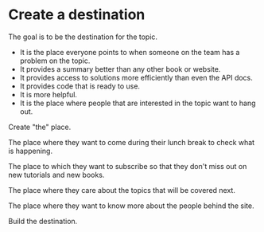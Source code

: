 # Create a destination

The goal is to be the destination for the topic.

* It is the place everyone points to when someone on the team has a problem on the topic.
* It provides a summary better than any other book or website.
* It provides access to solutions more efficiently than even the API docs.
* It provides code that is ready to use.
* It is more helpful.
* It is the place where people that are interested in the topic want to hang out.

Create "the" place.

The place where they want to come during their lunch break to check what is happening.

The place to which they want to subscribe so that they don't miss out on new tutorials and new books.

The place where they care about the topics that will be covered next.

The place where they want to know more about the people behind the site.

Build the destination.

